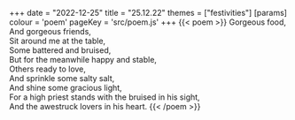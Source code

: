 +++
date = "2022-12-25"
title = "25.12.22"
themes = ["festivities"]
[params]
  colour = 'poem'
  pageKey = 'src/poem.js'
+++
{{< poem >}}
Gorgeous food,  
And gorgeous friends,  
Sit around me at the table,  
Some battered and bruised,  
But for the meanwhile happy and stable,  
Others ready to love,  
And sprinkle some salty salt,  
And shine some gracious light,  
For a high priest stands with the bruised in his sight,  
And the awestruck lovers in his heart.
{{< /poem >}}